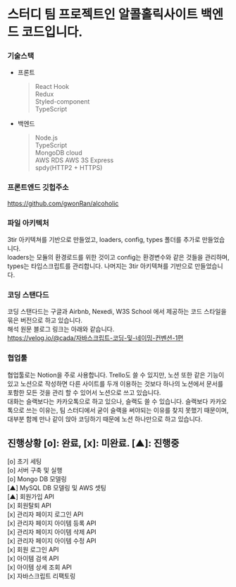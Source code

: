 # 스터디 팀 프로젝트인 알콜홀릭사이트 백엔드 코드입니다.

### 기술스택
* 프론트
  > React Hook  
  > Redux  
  > Styled-component  
  > TypeScript  
* 백엔드
  > Node.js  
  > TypeScript  
  > MongoDB cloud  
  > AWS RDS
  > AWS 3S
  > Express  
  > spdy(HTTP2 + HTTPS)  
### 프론트엔드 깃헙주소  
https://github.com/gwonRan/alcoholic  

### 파일 아키텍처  
3tir 아키텍쳐를 기반으로 만들었고, loaders, config, types 폴더를 추가로 만들었습니다.  
loaders는 모듈의 환경로드를 위한 것이고 config는 환경변수와 같은 것들을 관리하며, types는 타입스크립트를 관리합니다.
나머지는 3tir 아키텍쳐를 기반으로 만들었습니다.  
  
### 코딩 스탠다드  
코딩 스탠다드는 구글과 Airbnb, Nexedi, W3S School 에서 제공하는 코드 스타일을 묶은 버전으로 하고 있습니다.  
해석 원문 블로그 링크는 아래와 같습니다.  
https://velog.io/@cada/자바스크립트-코딩-및-네이밍-컨벤션-1편  
  
### 협업툴  
협업툴로는 Notion을 주로 사용합니다. Trello도 쓸 수 있지만, 노션 또한 같은 기능이 있고 노션으로 작성하면 다른 사이트를 두개 이용하는 것보다 하나의 노션에서 문서를 포함한 모든 것을 관리 할 수 있어서 노션으로 쓰고 있습니다.  
대화는 슬랙보다는 카카오톡으로 하고 있으나, 슬랙도 쓸 수 있습니다. 슬랙보다 카카오톡으로 쓰는 이유는, 팀 스터디에서 굳이 슬랙을 써야되는 이유를 찾지 못했기 때문이며, 대부분 함께 만나 같이 앉아 코딩하기 때문에 노션 하나만으로 하고 있습니다.  
    
## 진행상황 [o]: 완료, [x]: 미완료. [▲]: 진행중 
[o] 초기 세팅      
[o] 서버 구축 및 실행      
[o] Mongo DB 모델링     
[▲] MySQL DB 모델링 및 AWS 셋팅      
[▲] 회원가입 API  
[x] 회원탈퇴 API  
[x] 관리자 페이지 로그인 API  
[x] 관리자 페이지 아이템 등록 API  
[x] 관리자 페이지 아이템 삭제 API  
[x] 관리자 페이지 아이템 수정 API  
[x] 회원 로그인 API  
[x] 아이템 검색 API  
[x] 아이템 상세 조회 API  
[x] 자바스크립트 리팩토링

